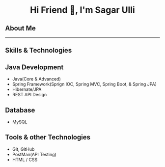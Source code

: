 ## <h1 align="center">Hi Friend 👋, I'm Sagar Ulli</h1>
## About Me
-------------------------------------------------------------------------
## Skills & Technologies
## Java Development
- Java(Core & Advanced)
- Spring Framework(Sprign IOC, Spring MVC, Spring Boot, & Spring JPA)
- Hibernate/JPA
- REST API Design

## Database
- MySQL

## Tools & other Technologies
- Git, GitHub
- PostMan(API Testing)
- HTML / CSS
